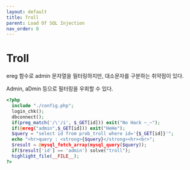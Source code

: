 ```yaml
---
layout: default
title: Troll
parent: Load Of SQL Injection
nav_order: 8
---
```


# Troll

ereg 함수로 admin 문자열을 필터링하지만, 대소문자를 구분하는 취약점이 있다.

Admin, aDmin 등으로 필터링을 우회할 수 있다.

```php
<?php  
  include "./config.php"; 
  login_chk(); 
  dbconnect(); 
  if(preg_match('/\'/i', $_GET[id])) exit("No Hack ~_~");
  if(@ereg("admin",$_GET[id])) exit("HeHe");
  $query = "select id from prob_troll where id='{$_GET[id]}'";
  echo "<hr>query : <strong>{$query}</strong><hr><br>";
  $result = @mysql_fetch_array(mysql_query($query));
  if($result['id'] == 'admin') solve("troll");
  highlight_file(__FILE__);
?>
```